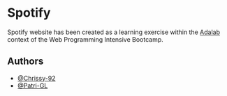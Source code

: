 # Spotify

Spotify website has been created as a learning exercise within the [Adalab]( href=https://adalab.es/) context of the Web Programming Intensive Bootcamp. 



## Authors

- [@Chrissy-92](https://github.com/Chrissy-92)
- [@Patri-GL](https://github.com/Patri-GL)
